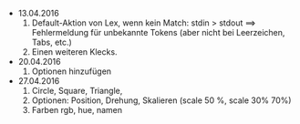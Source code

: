 * 13.04.2016
    1. Default-Aktion von Lex, wenn kein Match: stdin > stdout 
        ==> Fehlermeldung für unbekannte Tokens (aber nicht bei Leerzeichen, Tabs, etc.)
    1. Einen weiteren Klecks. 
* 20.04.2016
    1. Optionen hinzufügen
* 27.04.2016
    1. Circle, Square, Triangle, 
    1. Optionen: Position, Drehung, Skalieren (scale 50 %, scale 30% 70%)
    1. Farben rgb, hue, namen
